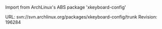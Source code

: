 Import from ArchLinux's ABS package 'xkeyboard-config'

URL: svn://svn.archlinux.org/packages/xkeyboard-config/trunk
Revision: 196284
